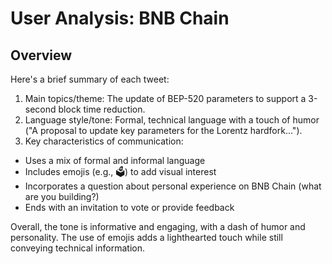 # User Analysis: BNB Chain

## Overview

Here's a brief summary of each tweet:

1. Main topics/theme: The update of BEP-520 parameters to support a 3-second block time reduction.
2. Language style/tone: Formal, technical language with a touch of humor ("A proposal to update key parameters for the Lorentz hardfork...").
3. Key characteristics of communication:
- Uses a mix of formal and informal language
- Includes emojis (e.g., 🗳️) to add visual interest
- Incorporates a question about personal experience on BNB Chain (what are you building?)
- Ends with an invitation to vote or provide feedback

Overall, the tone is informative and engaging, with a dash of humor and personality. The use of emojis adds a lighthearted touch while still conveying technical information.
